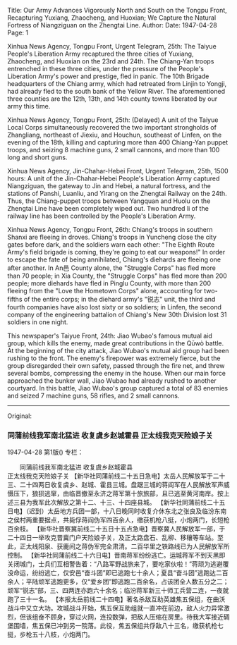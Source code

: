 Title: Our Army Advances Vigorously North and South on the Tongpu Front, Recapturing Yuxiang, Zhaocheng, and Huoxian; We Capture the Natural Fortress of Niangziguan on the Zhengtai Line.
Author:
Date: 1947-04-28
Page: 1

Xinhua News Agency, Tongpu Front, Urgent Telegram, 25th: The Taiyue People's Liberation Army recaptured the three cities of Yuxiang, Zhaocheng, and Huoxian on the 23rd and 24th. The Chiang-Yan troops entrenched in these three cities, under the pressure of the People's Liberation Army's power and prestige, fled in panic. The 10th Brigade headquarters of the Chiang army, which had retreated from Linjin to Yongji, had already fled to the south bank of the Yellow River. The aforementioned three counties are the 12th, 13th, and 14th county towns liberated by our army this time.

Xinhua News Agency, Tongpu Front, 25th: (Delayed) A unit of the Taiyue Local Corps simultaneously recovered the two important strongholds of Zhangliang, northeast of Jiexiu, and Houchun, southeast of Linfen, on the evening of the 18th, killing and capturing more than 400 Chiang-Yan puppet troops, and seizing 8 machine guns, 2 small cannons, and more than 100 long and short guns.

Xinhua News Agency, Jin-Chahar-Hebei Front, Urgent Telegram, 25th, 1500 hours: A unit of the Jin-Chahar-Hebei People's Liberation Army captured Niangziguan, the gateway to Jin and Hebei, a natural fortress, and the stations of Panshi, Luanliu, and Yirang on the Zhengtai Railway on the 24th. Thus, the Chiang-puppet troops between Yangquan and Huolu on the Zhengtai Line have been completely wiped out. Two hundred li of the railway line has been controlled by the People's Liberation Army.

Xinhua News Agency, Tongpu Front, 26th: Chiang's troops in southern Shanxi are fleeing in droves. Chiang's troops in Yuncheng close the city gates before dark, and the soldiers warn each other: "The Eighth Route Army's field brigade is coming, they're going to eat our weapons!" In order to escape the fate of being annihilated, Chiang's diehards are fleeing one after another. In An邑 County alone, the "Struggle Corps" has fled more than 70 people; in Xia County, the "Struggle Corps" has fled more than 200 people; more diehards have fled in Pinglu County, with more than 200 fleeing from the "Love the Hometown Corps" alone, accounting for two-fifths of the entire corps; in the diehard army's "锐志" unit, the third and fourth companies have also lost sixty or so soldiers; in Linfen, the second company of the engineering battalion of Chiang's New 30th Division lost 31 soldiers in one night.

This newspaper's Taiyue Front, 24th: Jiao Wubao's famous mutual aid group, which kills the enemy, made great contributions in the Qūwò battle. At the beginning of the city attack, Jiao Wubao's mutual aid group had been rushing to the front. The enemy's firepower was extremely fierce, but the group disregarded their own safety, passed through the fire net, and threw several bombs, compressing the enemy in the house. When our main force approached the bunker wall, Jiao Wubao had already rushed to another courtyard. In this battle, Jiao Wubao's group captured a total of 83 enemies and seized 7 machine guns, 58 rifles, and 2 small cannons.



<hr /> 

Original: 


### 同蒲前线我军南北猛进  收复虞乡赵城霍县  正太线我克天险娘子关

1947-04-28
第1版()
专栏：

　　同蒲前线我军南北猛进
    收复虞乡赵城霍县         
    正太线我克天险娘子关
    【新华社同蒲前线二十五日急电】太岳人民解放军于二十三、二十四两日收复虞乡、赵城、霍县三城。盘踞三城的蒋阎军在人民解放军声威慑压下，狼狈逃窜，由临晋撤至永济之蒋军第十旅旅部，且已逃至黄河南岸。按上述三县为我军此次解放之第十二、十三、十四座县城。
    【新华社同蒲前线二十五日电】（迟到）太岳地方兵团一部，十八日晚同时收复介休东北之张良及临汾东南之侯村两重要据点，共毙俘蒋阎伪军四百余人，缴获机枪八挺，小炮两门，长短枪百余枝。
    【新华社晋察冀前线二十五日十五点急电】晋察冀人民解放军一部，于二十四日一举攻克晋冀门户天险娘子关，及正太路盘石、乱柳、移穰等车站。至此，正太线阳泉、获鹿间之蒋伪军完全肃清。二百华里之铁路线已为人民解放军所控制。
    【新华社同蒲前线二十六日电】晋南蒋军纷纷逃亡。运城蒋军不到天黑即关闭城门，士兵们互相警告着：“八路军野战旅来了，要吃家伙啦！”蒋顽为逃避覆没命运，纷纷逃亡，仅安邑“奋斗团”即已逃跑七十余人；夏县“奋斗团”逃跑达二百余人；平陆顽军逃跑更多，仅“爱乡团”即逃跑二百余名，占该团全人数五分之二；顽军“锐志”部，三、四两连亦跑六十余名；临汾蒋军新三十师工兵营二连，一夜就跑了三十一名。
    【本报太岳前线二十四电】著名杀敌互助英雄焦五保组，在曲沃战斗中又立大功。攻城战斗开始，焦五保互助组就一直冲在前边，敌人火力异常激烈，但该组奋不顾身，穿过火网，连投数弹，把敌人压缩在房里。待我大军接近碉堡围墙，焦五保已冲到另一院落。此役，焦五保组共俘敌八十三名，缴获机枪七挺，步枪五十八枝，小炮两门。

